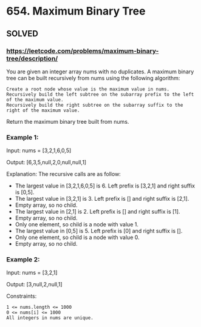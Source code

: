 # 654. Maximum Binary Tree

## SOLVED

### https://leetcode.com/problems/maximum-binary-tree/description/

You are given an integer array nums with no duplicates. A maximum binary tree can be built recursively from nums using the following algorithm:

    Create a root node whose value is the maximum value in nums.
    Recursively build the left subtree on the subarray prefix to the left of the maximum value.
    Recursively build the right subtree on the subarray suffix to the right of the maximum value.

Return the maximum binary tree built from nums.



### Example 1:

Input: nums = [3,2,1,6,0,5]

Output: [6,3,5,null,2,0,null,null,1]

Explanation: The recursive calls are as follow:

- The largest value in [3,2,1,6,0,5] is 6. Left prefix is [3,2,1] and right suffix is [0,5].
- The largest value in [3,2,1] is 3. Left prefix is [] and right suffix is [2,1].
- Empty array, so no child.
- The largest value in [2,1] is 2. Left prefix is [] and right suffix is [1].
- Empty array, so no child.
- Only one element, so child is a node with value 1.
- The largest value in [0,5] is 5. Left prefix is [0] and right suffix is [].
- Only one element, so child is a node with value 0.
- Empty array, so no child.

### Example 2:

Input: nums = [3,2,1]

Output: [3,null,2,null,1]



Constraints:

    1 <= nums.length <= 1000
    0 <= nums[i] <= 1000
    All integers in nums are unique.

